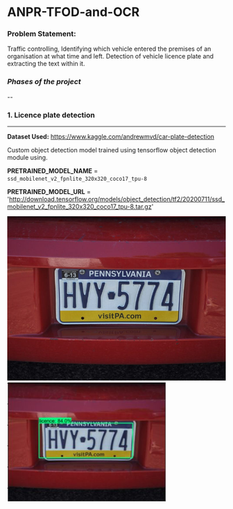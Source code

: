 # ANPR-TFOD-and-OCR
### Problem Statement:
Traffic controlling, Identifying which vehicle entered the premises of an organisation at what time and left. Detection of vehicle licence plate and extracting the text within it.

### _Phases of the project_
--
### 1. Licence plate detection
---
<b>Dataset Used:</b> https://www.kaggle.com/andrewmvd/car-plate-detection

Custom object detection model trained using tensorflow object detection module using.

<b>PRETRAINED_MODEL_NAME</b> = ```ssd_mobilenet_v2_fpnlite_320x320_coco17_tpu-8```

<b>PRETRAINED_MODEL_URL</b> = 'http://download.tensorflow.org/models/object_detection/tf2/20200711/ssd_mobilenet_v2_fpnlite_320x320_coco17_tpu-8.tar.gz'

<img src='README files/base_image.jpg' alt='base image for deteciton'>
<img src='README files/image_detection.JPG' alt = 'detected licence plate'>
